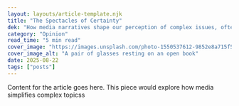 ```yaml
---
layout: layouts/article-template.njk 
title: "The Spectacles of Certainty" 
dek: "How media narratives shape our perception of complex issues, often sacrificing nuance for the sake of a clean story" 
category: "Opinion" 
read_time: "5 min read" 
cover_image: "https://images.unsplash.com/photo-1550537612-9852e8a715f5?q=80&w=2070&auto=format&fit=crop" 
cover_image_alt: "A pair of glasses resting on an open book" 
date: 2025-08-22 
tags: ["posts"]
---
```

Content for the article goes here. This piece would explore how media simplifies complex topicss